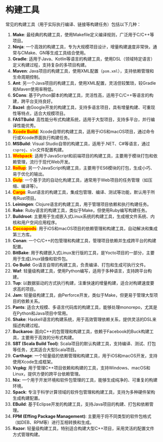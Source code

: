 # 构建工具

常见的构建工具（用于实际执行编译、链接等构建任务）包括以下几种：

1. **Make**: 最经典的构建工具，使用Makefile定义编译规则，广泛用于C/C++等项目。
2. **Ninja**: 一个高效的构建工具，专为大规模项目设计，增量构建速度非常快，通常与CMake、GN等生成工具结合使用。
3. **Gradle**: 适用于Java、Kotlin等语言的构建工具，使用DSL（领域特定语言）定义构建过程，支持复杂的多项目构建。
4. **Maven**: Java项目的构建工具，使用XML配置（`pom.xml`），支持依赖管理和生命周期控制。
5. **Ant**: 另一个Java项目的构建工具，使用XML配置，灵活但较繁琐，较Gradle和Maven使用率稍低。
6. **SCons**: 基于Python脚本的构建工具，灵活性高，适用于C/C++等语言的构建，跨平台支持良好。
7. **Bazel**: 由Google开发的构建工具，支持多语言项目，具有增量构建、可重现性等特点，适合大规模项目。
8. **FASTBuild**: 高性能分布式构建系统，适用于大型项目，支持多平台，并行编译性能优秀。
9. <mark style="color:red;">**Xcode Build**</mark><mark style="color:red;">:</mark> Xcode自带的构建工具，适用于iOS和macOS项目，通过命令行或Xcode界面执行构建任务。
10. **MSBuild**: Visual Studio自带的构建工具，适用于.NET、C#等语言，通过`csproj`、`sln`文件配置构建。
11. <mark style="color:red;">**Webpack**</mark>: 适用于JavaScript和前端项目的构建工具，主要用于模块打包和依赖管理，流行于现代Web开发。
12. <mark style="color:red;">**Rollup**</mark>: 另一个JavaScript构建工具，主要用于ES6模块的打包，生成小巧、易于优化的输出。
13. <mark style="color:red;">**Gulp**</mark>: 一个基于流的自动化构建工具，通常用于Web项目的任务管理（如压缩、编译等）。
14. <mark style="color:red;">**Cargo**</mark>: Rust语言的构建工具，集成包管理、编译、测试等功能，默认用于所有Rust项目。
15. **Leiningen**: Clojure语言的构建工具，用于管理项目依赖和执行构建任务。
16. **Rake**: Ruby语言的构建工具，类似于Make，但使用Ruby编写构建任务。
17. **Buildroot**: 主要用于生成嵌入式Linux系统的构建工具，生成根文件系统、内核和用户空间应用程序。
18. <mark style="color:red;">**Cocoapods**</mark>: 用于iOS和macOS项目的依赖管理和构建工具，自动解决和集成第三方库。
19. **Conan**: 一个C/C++的包管理和构建工具，管理项目依赖并生成跨平台的构建配置。
20. **BitBake**: 用于构建嵌入式Linux发行版的工具，是Yocto项目的一部分，主要用于生成Linux镜像和软件包。
21. **Go Build**: Go语言自带的构建工具，负责编译、打包和生成可执行文件。
22. **Waf**: 轻量级构建工具，使用Python编写，适用于多种语言，支持跨平台构建。
23. **Tup**: 以数据驱动的方式执行构建，注重快速的增量构建，适合对构建速度要求高的项目。
24. **Jam**: 轻量级构建工具，由Perforce开发，类似于Make，但更易于管理大型项目的依赖关系。
25. **Pants**: 适合大规模、多语言代码库的构建工具，能够处理monorepo，尤其是在Python和Java项目中常用。
26. **Shake**: Haskell语言的构建系统，用于高效管理依赖关系，提供灵活的DSL来描述构建过程。
27. **Buckaroo**: 面向C++的包管理和构建工具，依赖于Facebook的Buck构建工具，主要用于高效的分布式构建。
28. **SBT (Scala Build Tool)**: Scala项目的默认构建工具，支持编译、测试、打包等任务，尤其适合大型Scala项目。
29. **Carthage**: 一个轻量级的依赖管理和构建工具，用于iOS和macOS开发，支持使用Xcode生成框架。
30. **Vcpkg**: 用于管理C++项目依赖和构建的工具，支持Windows、macOS和Linux，提供方便的跨平台依赖管理。
31. **Nix**: 一个用于开发环境和软件包管理的工具，能够生成纯净的、可重复的构建环境。
32. **Spack**: 专注于科学计算领域的软件包管理和构建工具，支持为多种硬件架构生成构建配置。
33. **EBuild**: 基于Eclipse开发的构建工具，支持Java项目的构建、打包和依赖管理。
34. **FPM (Effing Package Management)**: 主要用于将不同类型的软件包格式（如DEB、RPM等）进行互相转换和生成。
35. **Razor**: 轻量级构建工具，特别适合构建大型C++项目，采用灵活的配置文件方式管理构建。
